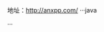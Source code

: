 地址：http://anxpp.com/ 
···java
<?xml version="1.0" encoding="utf-8"?>
<resources>
    <declare-styleable name="UnderlineTextView">
        <attr name="underline_color" format="color"/>
        <attr name="underline_height" format="dimension"/>
    </declare-styleable>
</resources>
···
